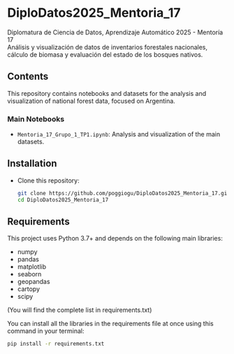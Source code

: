 # DiploDatos2025_Mentoria_17

Diplomatura de Ciencia de Datos, Aprendizaje Automático 2025 - Mentoría 17  
Análisis y visualización de datos de inventarios forestales nacionales, cálculo de biomasa y evaluación del estado de los bosques nativos.

## Contents

This repository contains notebooks and datasets for the analysis and visualization of national forest data, focused on Argentina.

### Main Notebooks

- `Mentoria_17_Grupo_1_TP1.ipynb`: Analysis and visualization of the main datasets.

## Installation

- Clone this repository:
   ```bash
   git clone https://github.com/poggiogu/DiploDatos2025_Mentoria_17.git
   cd DiploDatos2025_Mentoria_17

## Requirements
This project uses Python 3.7+ and depends on the following main libraries:

- numpy
- pandas
- matplotlib
- seaborn
- geopandas
- cartopy
- scipy

(You will find the complete list in requirements.txt)

You can install all the libraries in the requirements file at once using this command in your terminal:
   ```bash
   pip install -r requirements.txt
